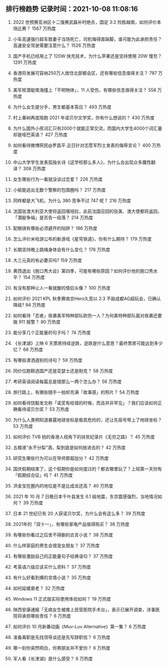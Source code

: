
## 排行榜趋势 记录时间：2021-10-08 11:08:16
  
  1. 2022 世预赛亚洲区十二强赛武磊补时绝杀，国足 3:2 险胜越南，如何评价本场比赛？ 1567 万热度
    
  2. 小车高速强行超车致妻子当场死亡，司机悔得直跺脚，谁可能为此承担责任？高速安全驾驶需要注意什么？ 1526 万热度
    
  3. 国产手机已经用上了 120W 快充技术，为什么苹果还是坚持使用 20W 慢充？ 1291 万热度
    
  4. 香港将发展可容纳250万人居住北部都会区，还有哪些信息值得关注？ 787 万热度
    
  5. 美军核潜艇南海撞上「不明物体」，11 人受伤，有哪些信息值得关注？ 558 万热度
    
  6. 为什么女生提分手，男生都基本答应？ 493 万热度
    
  7. 村上春树再度陪跑 2021 年诺贝尔文学奖，你有什么想说的？ 430 万热度
    
  8. 为什么国外小孩词汇只有2000个就能正常交流，而国内大学生4000个词汇量却是哑巴英语？ 427 万热度
    
  9. 如何看待微博网民@罗昌平 近日针对志愿军烈士发表的侮辱言论？ 400 万热度
    
  10. 中山大学学生发表孤独长诗《这学校那么多人》，为什么会出现众多魔性翻译？ 308 万热度
    
  11. 女生哪些行为一看就没谈过恋爱？ 226 万热度
    
  12. 小偷能逃出无数个警察的包围圈吗？ 217 万热度
    
  13. 同样都是大飞机，为什么 380 竞争不过 747 呢？ 216 万热度
    
  14. 法国驻澳大利亚大使将返回堪培拉，此前法国召回的驻美、澳大使都将返回，「潜艇争端」是否告一段落？ 214 万热度
    
  15. 配眼镜有哪些必须避开的陷阱？ 186 万热度
    
  16. 怎么评价米哈游公布的新游戏《星穹铁道》，你有什么期待？ 179 万热度
    
  17. 长期坚持晚上跳绳身体会有什么变化？ 176 万热度
    
  18. 大三元真的有必要买吗? 159 万热度
    
  19. 黄西退出《脱口秀大会》第四季，可能有哪些原因？如何评价他的脱口秀水平？ 154 万热度
    
  20. 有没有那种让人一看就酸的情侣头像？ 100 万热度
    
  21. 如何评价 2021 KPL 秋季赛南京Hero久竞以 2:3 不敌成都AG超玩会，已确认降级? 94 万热度
    
  22. 如何看待「忍者」夜袭美军特种部队砍伤一人？为何美特种部队面对夜袭还要拨 911 报警？ 80 万热度
    
  23. 能分享几个正能量的句子吗？ 74 万热度
    
  24. 《长津湖》上映 6 天票房持续逆跌，逆跌是什么意思？最终票房可能达到多少亿？ 66 万热度
    
  25. 有哪些潇洒道别的诗句？ 59 万热度
    
  26. 同价位跑鞋选国产还是亚瑟士还是耐克？ 58 万热度
    
  27. 考研英语阅读每篇总是错那么一两个怎么办？ 56 万热度
    
  28. 旅行路上，有哪些随手一拍却充满「故事感」的照片？ 54 万热度
    
  29. 如何看待饶毅发文称「诺奖有给错的时候，而且并非罕见」？我们应该如何正确看待诺贝尔奖？ 53 万热度
    
  30. 为什么人类明知道暴露地球坐标是极其危险的，还让先驱号带上了地球坐标？ 53 万热度
    
  31. 如何评价 TVB 拍的香港人视角下的扶贫纪录片《无穷之路》？ 45 万热度
    
  32. 五粮液“永不分梨”酒，梨到底是如何放进去的？ 42 万热度
    
  33. 研究生哪些行为可以在导师那超加分？ 42 万热度
    
  34. 国庆假期结束了，这个假期你是如何度过的？都去哪里玩了？上班第一天你有「假期综合征」吗？ 41 万热度
    
  35. 洪金宝在圈内的地位是不是比成龙还高？ 40 万热度
    
  36. 2021 年 10 月 7 日晚日本千叶县发生 6.1 级地震，东京震感强烈，当地情况如何？ 39 万热度
    
  37. 日本 21 世纪已有 20 人获诺贝尔奖，为什么会有这么多？ 39 万热度
    
  38. 2021年的「双十一」，有哪些家电产品值得购买？ 38 万热度
    
  39. 有哪些你看过之后舍不得删的古言小说？ 38 万热度
    
  40. 什么样家庭的男生会很宠女朋友？ 37 万热度
    
  41. 有哪些激励自己的正能量句子经典语句？ 37 万热度
    
  42. 考英语六级应该买什么资料？ 37 万热度
    
  43. 有什么好看到爆的言情小说？ 35 万热度
    
  44. 如何延缓衰老？ 32 万热度
    
  45. Windows 11 正式版实际使用体验如何？ 19 万热度
    
  46. 陕西安康通报「无病女生被推上民营医院手术台」，表示已展开调查，涉事医院将承担哪些责任？ 6 万热度
    
  47. 如何评价 10 月新番动画《Muv-Luv Alternative》第一集？ 6 万热度
    
  48. 准备离职是先找领导谈还是先写辞职信？ 6 万热度
    
  49. 哪一刻你突然明白，你男朋友并不爱你？ 6 万热度
    
  50. 军人看《长津湖》是什么感受？ 6 万热度
    